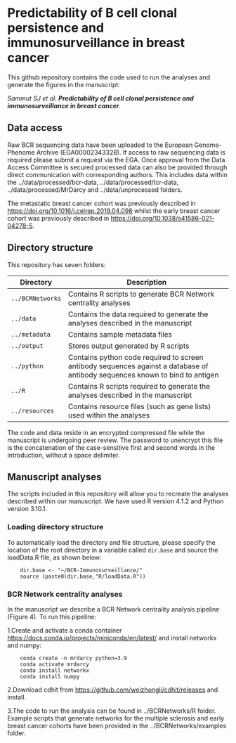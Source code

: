 # Predictability of B cell clonal persistence and immunosurveillance in breast cancer

This github repository contains the code used to run the analyses and generate the figures in the manuscript:

_Sammut SJ et al. **Predictability of B cell clonal persistence and immunosurveillance in breast cancer**._


## Data access

Raw BCR sequencing data have been uploaded to the European Genome-Phenome Archive (EGA00002343328). If access to raw sequencing data is required please submit a request via the EGA. Once approval from the Data Access Committee is secured processed data can also be provided through direct communication with corresponding authors. This includes data within the ../data/processed/bcr-data,  ../data/processed/tcr-data, ../data/processed/MrDarcy and ../data/unprocessed folders.


The  metastatic breast cancer cohort was previously described in https://doi.org/10.1016/j.celrep.2019.04.098 whilst the early breast cancer cohort was previously described in https://doi.org/10.1038/s41586-021-04278-5.


## Directory structure

This repository has seven folders:

| Directory      | Description |
| -------------- |-------------|
| `../BCRNetworks` | Contains R scripts to generate BCR Network centrality analyses    |
| `../data`        | Contains the data required to generate the analyses described in the manuscript|
| `../metadata`    | Contains sample metadata files |
| `../output`      | Stores output generated by R scripts|
| `../python`      | Contains python code required to screen antibody sequences against a database of antibody sequences known to bind to antigen|
| `../R`	         | Contains R scripts required to generate the analyses described in the manuscript     |
| `../resources`   | Contains resource files (such as gene lists) used within the analyses    |

The code and data reside in an encrypted compressed file while the manuscript is undergoing peer review. The password to unencrypt this file is the concatenation of the case-sensitive first and second words in the introduction, without a space delimiter. 

## Manuscript analyses

The scripts included in this repository will allow you to recreate the analyses described within our manuscript. We have used R version 4.1.2 and Python version 3.10.1.

### Loading directory structure
To automatically load the directory and file structure, please specify the location of the root directory in a variable called `dir.base` and source the loadData.R file, as shown below:

```
    dir.base <- "~/BCR-Immunosurveillance/"
    source (paste0(dir.base,"R/loadData.R"))
```


### BCR Network centrality analyses

In the manuscript we describe a BCR Network centrality analysis pipeline (Figure 4). To run this pipeline:

1.Create and activate a conda container https://docs.conda.io/projects/miniconda/en/latest/ and install networkx and numpy:

```
    conda create -n mrdarcy python=3.9
    conda activate mrdarcy
    conda install networkx
    conda install numpy
```

2.Download cdhit from https://github.com/weizhongli/cdhit/releases and install.

3.The code to run the analysis can be found in ../BCRNetworks/R folder. Example scripts that generate networks for the multiple sclerosis and early breast cancer cohorts have been provided in the ../BCRNetworks/examples folder.

